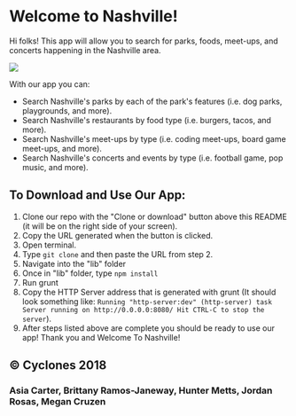 # Welcome to Nashville!

Hi folks! This app will allow you to search for parks, foods, meet-ups, and concerts happening in the Nashville area.

![](Welcome_to_Nashville.gif)

With our app you can:
- Search Nashville's parks by each of the park's features (i.e. dog parks, playgrounds, and more).
- Search Nashville's restaurants by food type (i.e. burgers, tacos, and more).
- Search Nashville's meet-ups by type (i.e. coding meet-ups, board game meet-ups, and more).
- Search Nashville's concerts and events by type (i.e. football game, pop music, and more).

## To Download and Use Our App:
1. Clone our repo with the "Clone or download" button above this README (it will be on the right side of your screen).
1. Copy the URL generated when the button is clicked.
1. Open terminal.
1. Type `git clone` and then paste the URL from step 2.
1. Navigate into the "lib" folder
1. Once in "lib" folder, type `npm install`
1. Run grunt
1. Copy the HTTP Server address that is generated with grunt (It should look something like: `Running "http-server:dev" (http-server) task
Server running on http://0.0.0.0:8080/
Hit CTRL-C to stop the server`).
1. After steps listed above are complete you should be ready to use our app!
Thank you and Welcome To Nashville!



## &copy; Cyclones 2018
### Asia Carter, Brittany Ramos-Janeway, Hunter Metts, Jordan Rosas, Megan Cruzen
